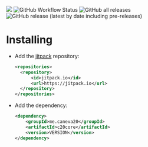 [![](https://jitpack.io/v/caneva20/C20Core.svg)](https://jitpack.io/#caneva20/C20Core)
![GitHub Workflow Status](https://img.shields.io/github/workflow/status/caneva20/c20core/Build%20plugin)
![GitHub all releases](https://img.shields.io/github/downloads/caneva20/c20core/total)
![GitHub release (latest by date including pre-releases)](https://img.shields.io/github/v/release/caneva20/c20core?include_prereleases)

# Installing

* Add the [jitpack](http://jitpack.io) repository:
  ```xml
  <repositories>
    <repository>
        <id>jitpack.io</id>
        <url>https://jitpack.io</url>
    </repository>
  </repositories>
  ```

* Add the dependency:
  ```xml
  <dependency>
      <groupId>me.caneva20</groupId>
      <artifactId>c20core</artifactId>
      <version>VERSION</version>
  </dependency>
  ```
